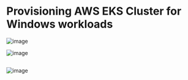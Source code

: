 # Provisioning AWS EKS Cluster for Windows workloads

![image](https://user-images.githubusercontent.com/42310282/171078461-83a687a4-222e-4a56-a0b6-49448c55e283.png)


![image](https://user-images.githubusercontent.com/42310282/171078845-552f0121-badc-4f33-be82-ecc7441d406e.png)



##

![image](https://user-images.githubusercontent.com/42310282/171080621-eb13ffb3-582d-4fba-b119-c97996ff4bec.png)

